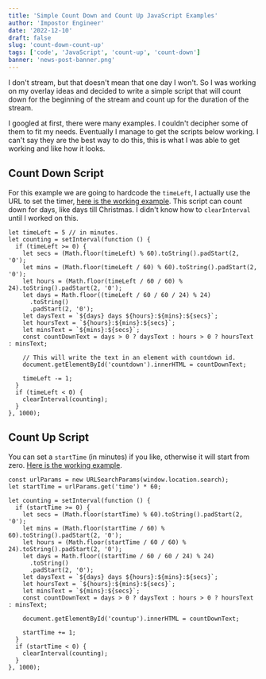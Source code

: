 ```yaml
---
title: 'Simple Count Down and Count Up JavaScript Examples'
author: 'Impostor Engineer'
date: '2022-12-10'
draft: false
slug: 'count-down-count-up'
tags: ['code', 'JavaScript', 'count-up', 'count-down']
banner: 'news-post-banner.png'
---
```


I don't stream, but that doesn't mean that one day I won't. So I was working on my overlay ideas and decided to write a simple script that will count down for the beginning of the stream and count up for the duration of the stream.

I googled at first, there were many examples. I couldn't decipher some of them to fit my needs. Eventually I manage to get the scripts below working. I can't say they are the best way to do this, this is what I was able to get working and like how it looks.

## Count Down Script

For this example we are going to hardcode the `timeLeft`, I actually use the URL to set the timer, [here is the working example](https://impostor-twitch-overlays.vercel.app/countdown.html?time=5). This script can count down for days, like days till Christmas. I didn't know how to `clearInterval` until I worked on this.

```JS
let timeLeft = 5 // in minutes.
let counting = setInterval(function () {
  if (timeLeft >= 0) {
    let secs = (Math.floor(timeLeft) % 60).toString().padStart(2, '0');
    let mins = (Math.floor(timeLeft / 60) % 60).toString().padStart(2, '0');
    let hours = (Math.floor(timeLeft / 60 / 60) % 24).toString().padStart(2, '0');
    let days = Math.floor((timeLeft / 60 / 60 / 24) % 24)
      .toString()
      .padStart(2, '0');
    let daysText = `${days} days ${hours}:${mins}:${secs}`;
    let hoursText = `${hours}:${mins}:${secs}`;
    let minsText = `${mins}:${secs}`;
    const countDownText = days > 0 ? daysText : hours > 0 ? hoursText : minsText;

    // This will write the text in an element with countdown id.
    document.getElementById('countdown').innerHTML = countDownText;

    timeLeft -= 1;
  }
  if (timeLeft < 0) {
    clearInterval(counting);
  }
}, 1000);
```

## Count Up Script

You can set a `startTime` (in minutes) if you like, otherwise it will start from zero. [Here is the working example](https://impostor-twitch-overlays.vercel.app/countup.html).

```JS
const urlParams = new URLSearchParams(window.location.search);
let startTime = urlParams.get('time') * 60;

let counting = setInterval(function () {
  if (startTime >= 0) {
    let secs = (Math.floor(startTime) % 60).toString().padStart(2, '0');
    let mins = (Math.floor(startTime / 60) % 60).toString().padStart(2, '0');
    let hours = (Math.floor(startTime / 60 / 60) % 24).toString().padStart(2, '0');
    let days = Math.floor((startTime / 60 / 60 / 24) % 24)
      .toString()
      .padStart(2, '0');
    let daysText = `${days} days ${hours}:${mins}:${secs}`;
    let hoursText = `${hours}:${mins}:${secs}`;
    let minsText = `${mins}:${secs}`;
    const countDownText = days > 0 ? daysText : hours > 0 ? hoursText : minsText;

    document.getElementById('countup').innerHTML = countDownText;

    startTime += 1;
  }
  if (startTime < 0) {
    clearInterval(counting);
  }
}, 1000);
```
